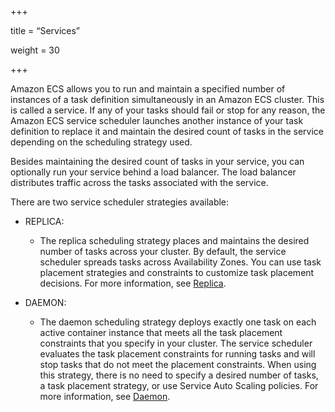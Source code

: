 +++

title = “Services”

weight = 30

+++

Amazon ECS allows you to run and maintain a specified number of instances of a task definition simultaneously in an Amazon ECS cluster. This is called a service. If any of your tasks should fail or stop for any reason, the Amazon ECS service scheduler launches another instance of your task definition to replace it and maintain the desired count of tasks in the service depending on the scheduling strategy used.

Besides maintaining the desired count of tasks in your service, you can optionally run your service behind a load balancer. The load balancer distributes traffic across the tasks associated with the service. 

There are two service scheduler strategies available:

- REPLICA: 

  - The replica scheduling strategy places and maintains the desired number of tasks across your cluster. By default, the service scheduler spreads tasks across Availability Zones. You can use task placement strategies and constraints to customize task placement decisions. For more information, see [Replica](https://docs.aws.amazon.com/AmazonECS/latest/developerguide/ecs_services.html#service_scheduler_replica).

- DAEMON: 

  - The daemon scheduling strategy deploys exactly one task on each active container instance that meets all the task placement constraints that you specify in your cluster. The service scheduler evaluates the task placement constraints for running tasks and will stop tasks that do not meet the placement constraints. When using this strategy, there is no need to specify a desired number of tasks, a task placement strategy, or use Service Auto Scaling policies. For more information, see [Daemon](https://docs.aws.amazon.com/AmazonECS/latest/developerguide/ecs_services.html#service_scheduler_daemon).